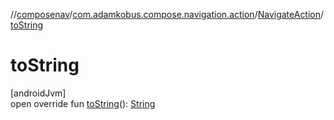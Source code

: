 //[composenav](../../../index.md)/[com.adamkobus.compose.navigation.action](../index.md)/[NavigateAction](index.md)/[toString](to-string.md)

# toString

[androidJvm]\
open override fun [toString](to-string.md)(): [String](https://kotlinlang.org/api/latest/jvm/stdlib/kotlin/-string/index.html)
